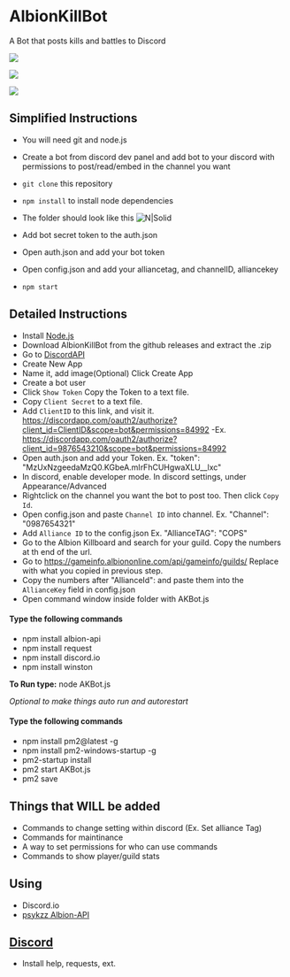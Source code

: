 # AlbionKillBot
A Bot that posts kills and battles to Discord

![](http://i.imgur.com/iOeQiyE.png)

![](https://i.imgur.com/yoNM5mS.png)

![](http://i.imgur.com/LEu1xkR.png)

## Simplified Instructions

 - You will need git and node.js
 - Create a bot from discord dev panel and add bot to your discord with permissions to post/read/embed in the channel you want
 - `git clone` this repository
 - `npm install` to install node dependencies

- The folder should look like this
![N|Solid](http://i.imgur.com/2SKHrU6.png)

 - Add bot secret token to the auth.json
 - Open auth.json and add your bot token
 - Open config.json and add your alliancetag, and channelID, alliancekey
 - `npm start`

## Detailed Instructions

- Install [Node.js](https://nodejs.org/dist/v6.11.3/node-v6.11.3-x64.msi)
- Download AlbionKillBot from the github releases and extract the .zip
- Go to [DiscordAPI](https://discordapp.com/developers/applications/me)
- Create New App
- Name it, add image(Optional) Click Create App
- Create a bot user
- Click `Show Token` Copy the Token to a text file.
- Copy `Client Secret` to a text file.
- Add `ClientID` to this link, and visit it. https://discordapp.com/oauth2/authorize?client_id=ClientID&scope=bot&permissions=84992 -Ex. https://discordapp.com/oauth2/authorize?client_id=9876543210&scope=bot&permissions=84992
- Open auth.json and add your Token. Ex. "token": "MzUxNzgeedaMzQ0.KGbeA.mIrFhCUHgwaXLU__lxc"
- In discord, enable developer mode. In discord settings, under Appearance/Advanced
- Rightclick on the channel you want the bot to post too. Then click `Copy Id`.
- Open config.json and paste `Channel ID` into channel. Ex. "Channel": "0987654321"
- Add `Alliance ID` to the config.json Ex. "AllianceTAG": "COPS"
- Go to the Albion Killboard and search for your guild. Copy the numbers at th end of the url. 
- Go to https://gameinfo.albiononline.com/api/gameinfo/guilds/<GuildID>     Replace <GuildID> with what you copied in previous step.
- Copy the numbers after "AllianceId": and paste them into the `AllianceKey` field in config.json
- Open command window inside folder with AKBot.js

#### Type the following commands
- npm install albion-api
- npm install request
- npm install discord.io
- npm install winston

**To Run type:** node AKBot.js

*Optional to make things auto run and autorestart*
#### Type the following commands
- npm install pm2@latest -g
- npm install pm2-windows-startup -g
- pm2-startup install
- pm2 start AKBot.js
- pm2 save


## Things that WILL be added
- Commands to change setting within discord (Ex. Set alliance Tag)
- Commands for maintinance
- A way to set permissions for who can use commands
- Commands to show player/guild stats

## Using
- Discord.io
- [psykzz Albion-API](http://psykzz.com/albion-api/)

## [Discord](https://discord.gg/DWZ6rzX)
- Install help, requests, ext.
